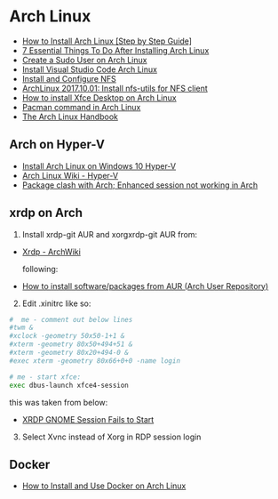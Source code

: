 # Arch Linux

- [How to Install Arch Linux [Step by Step Guide]](https://itsfoss.com/install-arch-linux/)
- [7 Essential Things To Do After Installing Arch Linux](https://itsfoss.com/things-to-do-after-installing-arch-linux/)
- [Create a Sudo User on Arch Linux](https://www.vultr.com/docs/create-a-sudo-user-on-arch-linux)
- [Install Visual Studio Code Arch Linux](https://linuxhint.com/install_visual_studio_code_arch_linux/)
- [Install and Configure NFS](https://linuxhint.com/install_configure_nfs/)
- [ArchLinux 2017.10.01: Install nfs-utils for NFS client](https://www.hiroom2.com/2017/10/20/archlinux-20171001-nfs-utils-client-en/)
- [How to install Xfce Desktop on Arch Linux](https://ebblr.com/how-to-install-xfce-desktop-on-arch-linux)
- [Pacman command in Arch Linux](https://www.geeksforgeeks.org/pacman-command-in-arch-linux/)
- [The Arch Linux Handbook](https://www.freecodecamp.org/news/how-to-install-arch-linux/)

## Arch on Hyper-V

- [Install Arch Linux on Windows 10 Hyper-V](https://dzone.com/articles/install-arch-linux-on-windows-10-hyper-v)
- [Arch Linux Wiki - Hyper-V](https://wiki.archlinux.org/index.php/Hyper-V)
- [Package clash with Arch; Enhanced session not working in Arch](https://github.com/microsoft/linux-vm-tools/issues/127)

## xrdp on Arch

1. Install  xrdp-git AUR and  xorgxrdp-git AUR  from:

- [Xrdp - ArchWiki](https://wiki.archlinux.org/index.php/xrdp)

  following:

- [How to install software/packages from AUR (Arch User Repository)](https://www.archlinuxuser.com/2013/01/how-to-install-softwarepackages-from.html)

2. Edit .xinitrc like so:

```bash
#  me - comment out below lines
#twm &
#xclock -geometry 50x50-1+1 &
#xterm -geometry 80x50+494+51 &
#xterm -geometry 80x20+494-0 &
#exec xterm -geometry 80x66+0+0 -name login

# me - start xfce:
exec dbus-launch xfce4-session
```

  this was taken from below:

- [XRDP GNOME Session Fails to Start](https://bbs.archlinux.org/viewtopic.php?id=261174)

3. Select Xvnc instead of Xorg in RDP session login

## Docker

- [How to Install and Use Docker on Arch Linux](https://www.linuxtechi.com/install-use-docker-on-arch-linux/)
